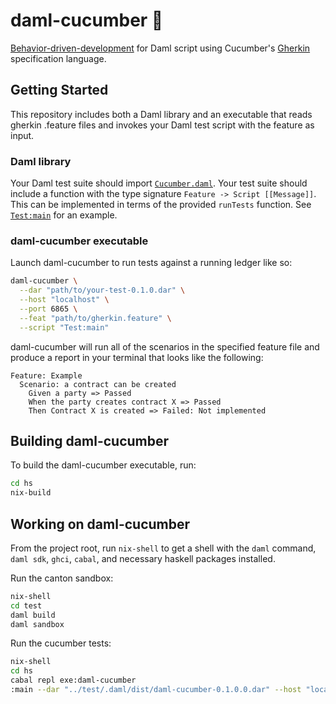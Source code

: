 # daml-cucumber 🥒

[Behavior-driven-development](https://cucumber.io/docs/bdd/) for Daml script using Cucumber's [Gherkin](https://cucumber.io/docs/gherkin/reference/) specification language.

## Getting Started

This repository includes both a Daml library and an executable that reads gherkin .feature files and invokes your Daml test script with the feature as input.

### Daml library

Your Daml test suite should import [`Cucumber.daml`](./daml/Cucumber.daml). Your test suite should include a function with the type signature `Feature -> Script [[Message]]`. This can be implemented in terms of the provided `runTests` function. See [`Test:main`](./test/daml/Test.daml) for an example.

### daml-cucumber executable

Launch daml-cucumber to run tests against a running ledger like so:

```bash
daml-cucumber \
  --dar "path/to/your-test-0.1.0.dar" \
  --host "localhost" \
  --port 6865 \
  --feat "path/to/gherkin.feature" \
  --script "Test:main"
```

daml-cucumber will run all of the scenarios in the specified feature file and produce a report in your terminal that looks like the following:

```
Feature: Example
  Scenario: a contract can be created
    Given a party => Passed
    When the party creates contract X => Passed
    Then Contract X is created => Failed: Not implemented
```

## Building daml-cucumber

To build the daml-cucumber executable, run:

```bash
cd hs
nix-build
```

## Working on daml-cucumber

From the project root, run `nix-shell` to get a shell with the `daml` command, `daml sdk`, `ghci`, `cabal`, and necessary haskell packages installed.

Run the canton sandbox:

```bash
nix-shell
cd test
daml build
daml sandbox
```

Run the cucumber tests:

```bash
nix-shell
cd hs
cabal repl exe:daml-cucumber
:main --dar "../test/.daml/dist/daml-cucumber-0.1.0.0.dar" --host "localhost" --port 6865 --script "Test:main" --feat "../test/features.feature"
```
